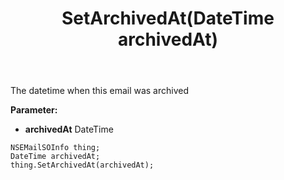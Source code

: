 ﻿---
uid: crmscript_ref_NSEMailSOInfo_SetArchivedAt
title: SetArchivedAt(DateTime archivedAt)
intellisense: NSEMailSOInfo.SetArchivedAt
keywords: NSEMailSOInfo, GetArchivedAt
so.topic: reference
---

The datetime when this email was archived

**Parameter:** 
 - **archivedAt** DateTime

```crmscript
NSEMailSOInfo thing;
DateTime archivedAt;
thing.SetArchivedAt(archivedAt);
```


